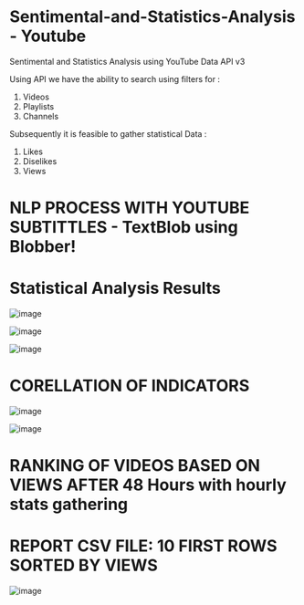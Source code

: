 # Sentimental-and-Statistics-Analysis - Youtube

Sentimental and Statistics Analysis using YouTube Data API v3 

Using API we have the ability to search using filters for : 
1. Videos 
2. Playlists 
3. Channels

Subsequently it is feasible to gather statistical Data :
1. Likes
2. Diselikes
3. Views

# NLP PROCESS WITH YOUTUBE SUBTITTLES - TextBlob using Blobber!


# Statistical Analysis Results

![image](https://user-images.githubusercontent.com/74420150/119053277-87f03500-b9ce-11eb-8d18-32183d1cf6a0.png)

![image](https://user-images.githubusercontent.com/74420150/119053294-8c1c5280-b9ce-11eb-8a99-088463a41b1c.png)

![image](https://user-images.githubusercontent.com/74420150/119053304-90487000-b9ce-11eb-9600-aadc42fc5e65.png)

# CORELLATION OF INDICATORS 

![image](https://user-images.githubusercontent.com/74420150/119053352-a0f8e600-b9ce-11eb-835d-5af75aab8ffb.png)

![image](https://user-images.githubusercontent.com/74420150/119053446-bff77800-b9ce-11eb-9568-2ff9db32987a.png)


# RANKING OF VIDEOS BASED ON VIEWS AFTER 48 Hours with hourly stats gathering
# REPORT CSV FILE: 10 FIRST ROWS SORTED BY VIEWS

![image](https://user-images.githubusercontent.com/74420150/119053640-051baa00-b9cf-11eb-9322-12ecd58e972b.png)

